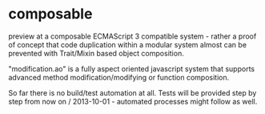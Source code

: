 composable
==========

preview at a composable ECMAScript 3 compatible system - rather a proof of concept that
code duplication within a modular system almost can be prevented with Trait/Mixin based
object composition.

"modification.ao" is a fully aspect oriented javascript system that supports advanced
method modification/modifying or function composition.

So far there is no build/test automation at all. Tests will be provided step by step
from now on / 2013-10-01 - automated processes might follow as well.
